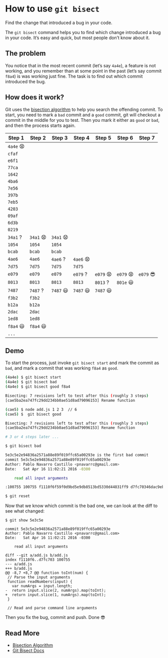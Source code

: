 # How to use `git bisect`

Find the change that introduced a bug in your code.

The `git bisect` command helps you to find which change introduced a bug in your code. It’s easy and quick, but most people don’t know about it.

## The problem

You notice that in the most recent commit (let’s say `4a4e`), a feature is not working, and you remember than at some point in the past (let’s say commit `f8a4`) is was working just fine. The task is to find out which commit introduced the bug.

## How does it work?

Git uses the [bisection algorithm](https://en.wikipedia.org/wiki/Bisection_method) to help you search the offending commit. To start, you need to mark a `bad` commit and a `good` commit, git will checkout a commit in the middle for you to test. Then you mark it either as `good` or `bad`, and then the process starts again.


| Step 1   | Step 2   | Step 3   | Step 4   | Step 5   | Step 6   | Step 7   |
|----------|----------|----------|----------|----------|----------|----------|
| `4a4e` :anguished: |     |          |          |          |          |          |
| `cfaf`   |          |          |          |          |          |          |
| `e6f1`   |          |          |          |          |          |          |
| `77ca`   |          |          |          |          |          |          |
| `1642`   |          |          |          |          |          |          |
| `4ba6`   |          |          |          |          |          |          |
| `7e56`   |          |          |          |          |          |          |
| `397b`   |          |          |          |          |          |          |
| `7eb5`   |          |          |          |          |          |          |
| `4203`   |          |          |          |          |          |          |
| `09af`   |          |          |          |          |          |          |
| `6d3b`   |          |          |          |          |          |          |
| `0219`   |          |          |          |          |          |          |
| `34a1` ? | `34a1` :anguished: | `34a1` :anguished: |          |          |          |          |
| `1054`   | `1054`   | `1054`   |          |          |          |          |
| `bcab`   | `bcab`   | `bcab`   |          |          |          |          |
| `4ae6`   | `4ae6`   | `4ae6` ? | `4ae6` :anguished: |          |          |          |
| `7d75`   | `7d75`   | `7d75`   | `7d75`   |          |          |          |
| `e079`   | `e079`   | `e079`   | `e079` ? | `e079` :anguished: | `e079` :anguished: | `e079` :sunglasses: |
| `8013`   | `8013`   | `8013`   | `8013`   | `8013` ? | `801e` :smiley: |          |
| `7487`   | `7487` ? | `7487` :smiley: | `7487` :smiley: | `7487` :smiley: |         |          |
| `f3b2`   | `f3b2`   |          |          |          |          |          |
| `b12a`   | `b12a`   |          |          |          |          |          |
| `2dac`   | `2dac`   |          |          |          |          |          |
| `1ed8`   | `1ed8`   |          |          |          |          |          |
| `f8a4` :smiley: | `f8a4` :smiley: |          |          |          |          |          |
| `...`    |          |          |          |          |          |          |  


## Demo

To start the process, just invoke `git bisect start` and mark the commit as `bad`, and mark a commit that was working `f8a4` as `good`.

```bash
(4a4e) $ git bisect start
(4a4e) $ git bisect bad
(4a4e) $ git bisect good f8a4

Bisecting: 7 revisions left to test after this (roughly 3 steps)
[cae5ba2ea747fc29dd234bb0ae51d8ad79096153] Rename function

(cae5) $ node add.js 1 2 3  // 6
(cae5) $  git bisect good

Bisecting: 7 revisions left to test after this (roughly 3 steps)
[cae5ba2ea747fc29dd234bb0ae51d8ad79096153] Rename function

# 3 or 4 steps later ...

$ git bisect bad

5e3c5e2e94836a2571a88e89f019ffc65a00293e is the first bad commit
commit 5e3c5e2e94836a2571a88e89f019ffc65a00293e
Author: Pablo Navarro Castillo <pnavarrc@gmail.com>
Date:   Sat Apr 16 11:02:21 2016 -0300

    read all input arguments

:100755 100755 f1110f6f59f0d9bd5e9db8513bd5330d44831ff9 d7fc70346dac9ebce564bef4e82f9fa78a819902 M	add.js

$ git reset
```

Now that we know which commit is the bad one, we can look at the diff to see what changed:

```
$ git show 5e3c5e

commit 5e3c5e2e94836a2571a88e89f019ffc65a00293e
Author: Pablo Navarro Castillo <pnavarrc@gmail.com>
Date:   Sat Apr 16 11:02:21 2016 -0300

    read all input arguments

diff --git a/add.js b/add.js
index f1110f6..d7fc703 100755
--- a/add.js
+++ b/add.js
@@ -8,7 +8,7 @@ function toInt(num) {
 // Parse the input arguments
 function readNumbers(input) {
   var numArgs = input.length;
-  return input.slice(2, numArgs).map(toInt);
+  return input.slice(1, numArgs).map(toInt);
 }

 // Read and parse command line arguments
```

Then you fix the bug, commit and push. Done :sunglasses:

## Read More

- [Bisection Algorithm](https://en.wikipedia.org/wiki/Bisection_method)
- [Git Bisect Docs](https://git-scm.com/docs/git-bisect)
